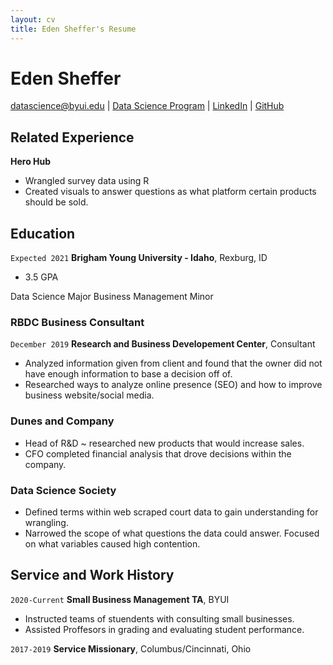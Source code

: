 ```yaml
---
layout: cv
title: Eden Sheffer's Resume
---
```

# Eden Sheffer


<div id="webaddress">
<a href="edenshef@byui.edu">datascience@byui.edu</a>
| <a href="https://edensheffer.github.io/development.html">Data Science Program</a>
| <a href="https://www.linkedin.com/in/eden-sheffer-a406b7196/">LinkedIn</a>
| <a href="https://github.com/byuids-resumes">GitHub</a>
</div>

<!-- https://www.monique.tech/the-art-of-markdown -->

## Related Experience

__Hero Hub__
- Wrangled survey data using R
- Created visuals to answer questions as what platform certain products should be sold.


## Education

`Expected 2021`
__Brigham Young University - Idaho__, Rexburg, ID

- 3.5 GPA

Data Science Major
Business Management Minor

  

### RBDC Business Consultant

`December 2019`
__Research and Business Developement Center__, Consultant

- Analyzed information given from client and found that the owner did not have enough information to base a decision off of.
- Researched ways to analyze online presence (SEO) and how to improve business website/social media. 

### Dunes and Company

- Head of R&D ~ researched new products that would increase sales.  
- CFO completed financial analysis that drove decisions within the company. 



### Data Science Society

- Defined terms within web scraped court data to gain understanding for wrangling. 
- Narrowed the scope of what questions the data could answer. Focused on what variables caused high contention.  

## Service and Work History

`2020-Current`
__Small Business Management TA__, BYUI

- Instructed teams of stuendents with consulting small businesses.
- Assisted Proffesors in grading and evaluating student performance. 

`2017-2019`
__Service Missionary__, Columbus/Cincinnati, Ohio



<!-- ### Footer

Last updated: May 2013 -->


